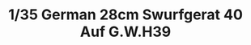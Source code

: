 ---
layout: product
title: "1/35 German 28cm Swurfgerat 40 Auf G.W.H39"
price: "TBA" 
desc: "Maketa"
img_path: "/assets/img/BRNC35002.webp"
brand: "Bronco"
available: false
special_offer: false
new: false
soon: false
cat: "010000"
subcat: "015800"
subsubcat: "0N/A"
sifra: "BRNC35002"
popular: false
spec: false
---